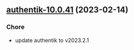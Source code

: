 

## [authentik-10.0.41](https://github.com/truecharts/charts/compare/authentik-10.0.40...authentik-10.0.41) (2023-02-14)

### Chore

- update authentik to v2023.2.1
  
  